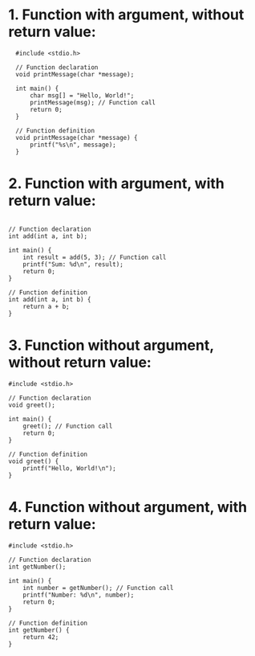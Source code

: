 # 1. Function with argument, without return value:

      #include <stdio.h>
      
      // Function declaration
      void printMessage(char *message);
      
      int main() {
          char msg[] = "Hello, World!";
          printMessage(msg); // Function call
          return 0;
      }
      
      // Function definition
      void printMessage(char *message) {
          printf("%s\n", message);
      } 

# 2. Function with argument, with return value:

``` #include <stdio.h>

// Function declaration
int add(int a, int b);

int main() {
    int result = add(5, 3); // Function call
    printf("Sum: %d\n", result);
    return 0;
}

// Function definition
int add(int a, int b) {
    return a + b;
}
```

# 3. Function without argument, without return value:

``` 
#include <stdio.h>

// Function declaration
void greet();

int main() {
    greet(); // Function call
    return 0;
}

// Function definition
void greet() {
    printf("Hello, World!\n");
}
```

# 4. Function without argument, with return value:

``` 
#include <stdio.h>

// Function declaration
int getNumber();

int main() {
    int number = getNumber(); // Function call
    printf("Number: %d\n", number);
    return 0;
}

// Function definition
int getNumber() {
    return 42;
}

```
